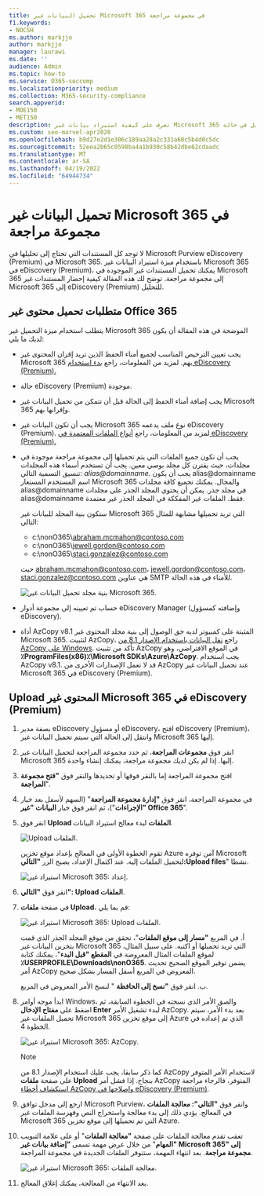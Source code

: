 ```yaml
---
title: تحميل البيانات غير Microsoft 365 في مجموعة مراجعة
f1.keywords:
- NOCSH
ms.author: markjjo
author: markjjo
manager: laurawi
ms.date: ''
audience: Admin
ms.topic: how-to
ms.service: O365-seccomp
ms.localizationpriority: medium
ms.collection: M365-security-compliance
search.appverid:
- MOE150
- MET150
description: تعرف على كيفية استيراد بيانات غير Microsoft 365 إلى مجموعة مراجعة للتحليل في حالة eDiscovery (Premium).
ms.custom: seo-marvel-apr2020
ms.openlocfilehash: b9d27e2d1e306c189aa28a2c331a60c5b4d0c5dc
ms.sourcegitcommit: 52eea2b65c0598ba4a1b930c58b42dbe62cdaadc
ms.translationtype: MT
ms.contentlocale: ar-SA
ms.lasthandoff: 04/19/2022
ms.locfileid: "64944734"
---
```

# <a name="load-non-microsoft-365-data-into-a-review-set"></a>تحميل البيانات غير Microsoft 365 في مجموعة مراجعة

لا توجد كل المستندات التي تحتاج إلى تحليلها في Microsoft Purview eDiscovery (Premium) في Microsoft 365. باستخدام ميزة استيراد البيانات غير Microsoft 365 في eDiscovery (Premium)، يمكنك تحميل المستندات غير الموجودة في Microsoft 365 إلى مجموعة مراجعة. توضح لك هذه المقالة كيفية إحضار المستندات غير Microsoft 365 إلى eDiscovery (Premium) للتحليل.

## <a name="requirements-to-upload-non-office-365-content"></a>متطلبات تحميل محتوى غير Office 365

يتطلب استخدام ميزة التحميل غير Microsoft 365 الموضحة في هذه المقالة أن يكون لديك ما يلي:

- يجب تعيين الترخيص المناسب لجميع أمناء الحفظ الذين تريد إقران المحتوى غير Microsoft 365 بهم. لمزيد من المعلومات، راجع [بدء استخدام eDiscovery (Premium).](get-started-with-advanced-ediscovery.md#step-1-verify-and-assign-appropriate-licenses)

- حالة eDiscovery (Premium) موجودة.

- يجب إضافة أمناء الحفظ إلى الحالة قبل أن تتمكن من تحميل البيانات غير Microsoft 365 وإقرانها بهم.

- يجب أن تكون البيانات غير Microsoft 365 نوع ملف يدعمه eDiscovery (Premium). لمزيد من المعلومات، راجع [أنواع الملفات المعتمدة في eDiscovery (Premium).](supported-filetypes-ediscovery20.md)

- يجب أن تكون جميع الملفات التي يتم تحميلها إلى مجموعة مراجعة موجودة في مجلدات، حيث يقترن كل مجلد بوصي معين. يجب أن تستخدم أسماء هذه المجلدات تنسيق التسمية التالي: *alias@domainname*. يجب أن يكون alias@domainname اسم المستخدم المستعار Microsoft 365 والمجال. يمكنك تجميع كافة مجلدات alias@domainname في مجلد جذر. يمكن أن يحتوي المجلد الجذر على مجلدات alias@domainname فقط. الملفات غير المفككة في المجلد الجذر غير معتمدة.

   ستكون بنية المجلد للبيانات غير Microsoft 365 التي تريد تحميلها مشابهة للمثال التالي:

   - c:\nonO365\abraham.mcmahon@contoso.com
   - c:\nonO365\jewell.gordon@contoso.com
   - c:\nonO365\staci.gonzalez@contoso.com

   حيث abraham.mcmahon@contoso.com، jewell.gordon@contoso.com، staci.gonzalez@contoso.com هي عناوين SMTP للأمناء في هذه الحالة.

   ![بنية مجلد تحميل البيانات غير Microsoft 365.](../media/3f2dde84-294e-48ea-b44b-7437bd25284c.png)

- حساب تم تعيينه إلى مجموعة أدوار eDiscovery Manager (وإضافته كمسؤول eDiscovery).

- أداة AzCopy v8.1 المثبتة على كمبيوتر لديه حق الوصول إلى بنية مجلد المحتوى غير Microsoft 365. لتثبيت AzCopy، راجع [نقل البيانات باستخدام الإصدار 8.1 من AzCopy على Windows](/previous-versions/azure/storage/storage-use-azcopy). تأكد من تثبيت AzCopy في الموقع الافتراضي، وهو **٪ProgramFiles(x86)٪\Microsoft SDKs\Azure\AzCopy**. يجب استخدام AzCopy v8.1. قد لا تعمل الإصدارات الأخرى من AzCopy عند تحميل البيانات غير Microsoft 365 في eDiscovery (Premium).


## <a name="upload-non-microsoft-365-content-into-ediscovery-premium"></a>Upload المحتوى غير Microsoft 365 في eDiscovery (Premium)

1. بصفة مدير eDiscovery أو مسؤول eDiscovery، افتح eDiscovery (Premium)، وانتقل إلى الحالة التي سيتم تحميل البيانات غير Microsoft 365 إليها.  

2. انقر فوق **مجموعات المراجعة**، ثم حدد مجموعة المراجعة لتحميل البيانات غير Microsoft 365 إليها.  إذا لم يكن لديك مجموعة مراجعة، يمكنك إنشاء واحدة. 
 
3. افتح مجموعة المراجعة إما بالنقر فوقها أو تحديدها والنقر فوق **"فتح مجموعة المراجعة**".

4. في مجموعة المراجعة، انقر فوق **"إدارة مجموعة المراجعة**" (السهم لأسفل بعد خيار **"الإجراءات**")، ثم انقر فوق خيار **البيانات "غير Office 365**".

5. انقر فوق **Upload الملفات** لبدء معالج استيراد البيانات.

   ![Upload الملفات.](../media/574f4059-4146-4058-9df3-ec97cf28d7c7.png)

   تقوم الخطوة الأولى في المعالج بإعداد موقع تخزين Azure آمن توفره Microsoft لتحميل الملفات إليه.  عند اكتمال الإعداد، يصبح الزر **"التالي:Upload files**" نشطا.

   ![استيراد غير Microsoft 365: إعداد.](../media/0670a347-a578-454a-9b3d-e70ef47aec57.png)
 
5. انقر فوق **"التالي": Upload الملفات**.

6. في صفحة **ملفات Upload**، قم بما يلي:

   ![استيراد غير Microsoft 365: Upload الملفات.](../media/3ea53b5d-7f9b-4dfc-ba63-90a38c14d41a.png)

   أ. في المربع **"مسار إلى موقع الملفات**"، تحقق من موقع المجلد الجذر الذي قمت بتخزين البيانات غير Microsoft 365 التي تريد تحميلها أو اكتبه. على سبيل المثال، لموقع الملفات المثال المعروضة في **المقطع "قبل البدء**"، يمكنك كتابة **٪USERPROFILE\Downloads\nonO365**. يضمن توفير الموقع الصحيح تحديث أمر AzCopy المعروض في المربع أسفل المسار بشكل صحيح.

   ب. انقر فوق **"نسخ إلى الحافظة** " لنسخ الأمر المعروض في المربع.

7. ابدأ موجه أوامر Windows، والصق الأمر الذي نسخته في الخطوة السابقة، ثم اضغط على **مفتاح الإدخال Enter** لبدء تشغيل الأمر AzCopy.  بعد بدء الأمر، سيتم تحميل الملفات غير Microsoft 365 إلى موقع تخزين Azure الذي تم إعداده في الخطوة 4.

   ![استيراد غير Microsoft 365: AzCopy.](../media/504e2dbe-f36f-4f36-9b08-04aea85d8250.png)

   > [!NOTE]
   > كما ذكر سابقا، يجب عليك استخدام الإصدار 8.1 من AzCopy لاستخدام الأمر المتوفر على صفحة **ملفات Upload** بنجاح. إذا فشل أمر AzCopy المتوفر، فالرجاء مراجعة [استكشاف أخطاء AzCopy وإصلاحها في eDiscovery (Premium)](troubleshooting-azcopy.md).

8. ارجع إلى مدخل توافق Microsoft Purview، وانقر فوق **"التالي": معالجة الملفات** في المعالج.  يؤدي ذلك إلى بدء معالجة واستخراج النص وفهرسة الملفات غير Microsoft 365 التي تم تحميلها إلى موقع تخزين Azure.  

9. تعقب تقدم معالجة الملفات على صفحة **"معالجة الملفات**" أو على علامة التبويب **"المهام**" من خلال عرض مهمة تسمى **"إضافة بيانات غير Microsoft 365" إلى مجموعة مراجعة**.  بعد انتهاء المهمة، ستتوفر الملفات الجديدة في مجموعة المراجعة.

   ![استيراد غير Microsoft 365: معالجة الملفات.](../media/218b1545-416a-4a9f-9b25-3b70e8508f67.png)

10. بعد الانتهاء من المعالجة، يمكنك إغلاق المعالج.
